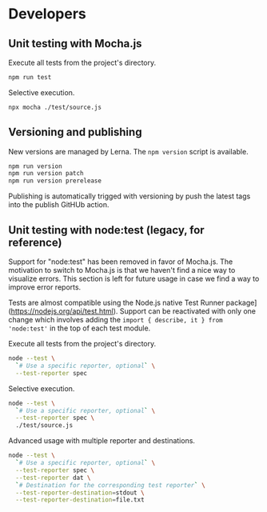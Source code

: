 
# Developers

## Unit testing with Mocha.js

Execute all tests from the project's directory.

```bash
npm run test
```

Selective execution.

```bash
npx mocha ./test/source.js
```

## Versioning and publishing

New versions are managed by Lerna. The `npm version` script is available.

```bash
npm run version
npm run version patch
npm run version prerelease
```

Publishing is automatically trigged with versioning by push the latest tags into the publish GitHUb action.

## Unit testing with node:test (legacy, for reference)

Support for "node:test" has been removed in favor of Mocha.js. The motivation to switch to Mocha.js is that we haven't find a nice way to visualize errors. This section is left for future usage in case we find a way to improve error reports.

Tests are almost compatible using the Node.js native Test Runner package](https://nodejs.org/api/test.html). Support can be reactivated with only one change which involves adding the `import { describe, it } from 'node:test'` in the top of each test module.

Execute all tests from the project's directory.

```bash
node --test \
  `# Use a specific reporter, optional` \
  --test-reporter spec
```

Selective execution.

```bash
node --test \
  `# Use a specific reporter, optional` \
  --test-reporter spec \
  ./test/source.js
```

Advanced usage with multiple reporter and destinations.

```bash
node --test \
  `# Use a specific reporter, optional` \
  --test-reporter spec \
  --test-reporter dat \
  `# Destination for the corresponding test reporter` \
  --test-reporter-destination=stdout \
  --test-reporter-destination=file.txt
```
